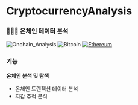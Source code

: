 # CryptocurrencyAnalysis 
### 👨🏻‍🔬 온체인 데이터 분석
![Onchain_Analysis](https://img.shields.io/badge/Onchain_Analysis-3776AB?style=for-the-badge&logo=python&logoColor=white)
![Bitcoin](https://img.shields.io/badge/bitcoin-%FFFD700.svg?style=for-the-badge&logo=bitcoin&logoColor=white)
[![Ethereum](https://img.shields.io/badge/Ethereum-2ea44f?logo=solidity)](https://github.com/manifoldfinance)




### 기능
**온체인 분석 및 탐색**
- 온체인 트랜잭션 데이터 분석 
- 지갑 추적 분석